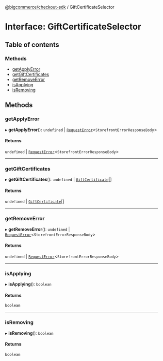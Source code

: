 [@bigcommerce/checkout-sdk](../README.md) / GiftCertificateSelector

# Interface: GiftCertificateSelector

## Table of contents

### Methods

- [getApplyError](GiftCertificateSelector.md#getapplyerror)
- [getGiftCertificates](GiftCertificateSelector.md#getgiftcertificates)
- [getRemoveError](GiftCertificateSelector.md#getremoveerror)
- [isApplying](GiftCertificateSelector.md#isapplying)
- [isRemoving](GiftCertificateSelector.md#isremoving)

## Methods

### getApplyError

▸ **getApplyError**(): `undefined` \| [`RequestError`](../classes/RequestError.md)<`StorefrontErrorResponseBody`\>

#### Returns

`undefined` \| [`RequestError`](../classes/RequestError.md)<`StorefrontErrorResponseBody`\>

___

### getGiftCertificates

▸ **getGiftCertificates**(): `undefined` \| [`GiftCertificate`](GiftCertificate.md)[]

#### Returns

`undefined` \| [`GiftCertificate`](GiftCertificate.md)[]

___

### getRemoveError

▸ **getRemoveError**(): `undefined` \| [`RequestError`](../classes/RequestError.md)<`StorefrontErrorResponseBody`\>

#### Returns

`undefined` \| [`RequestError`](../classes/RequestError.md)<`StorefrontErrorResponseBody`\>

___

### isApplying

▸ **isApplying**(): `boolean`

#### Returns

`boolean`

___

### isRemoving

▸ **isRemoving**(): `boolean`

#### Returns

`boolean`
